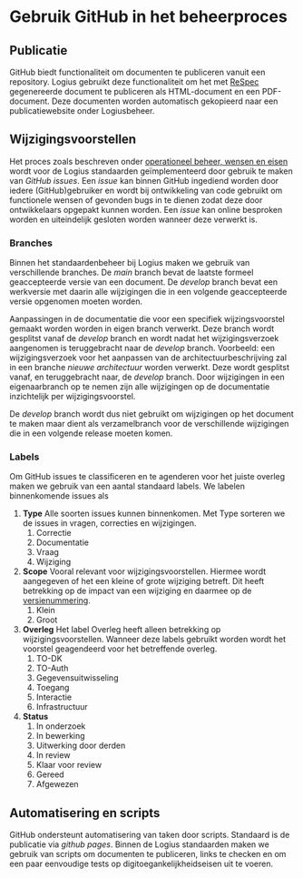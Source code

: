 # Gebruik GitHub in het beheerproces

## Publicatie
GitHub biedt functionaliteit om documenten te publiceren vanuit een
repository. Logius gebruikt deze functionaliteit om het met
[ReSpec](#gebruik-respec) gegenereerde document te publiceren
als HTML-document en een PDF-document. Deze documenten worden automatisch
gekopieerd naar een publicatiewebsite onder Logiusbeheer.

## Wijzigingsvoorstellen
Het proces zoals beschreven onder
[operationeel beheer, wensen en eisen](#wensen-en-eisen)
wordt voor de Logius standaarden geïmplementeerd door gebruik te maken
van _GitHub issues_. Een _issue_ kan binnen GitHub ingediend worden
door iedere (GitHub)gebruiker en wordt bij ontwikkeling van code
gebruikt om functionele wensen of gevonden bugs in te dienen zodat
deze door ontwikkelaars opgepakt kunnen worden. Een _issue_ kan
online besproken worden en uiteindelijk gesloten worden wanneer
deze verwerkt is.

### Branches
Binnen het standaardenbeheer bij Logius maken we gebruik van verschillende
branches. De _main_ branch bevat de laatste formeel geaccepteerde versie
van een document. De _develop_ branch bevat een werkversie met daarin alle
wijzigingen die in een volgende geaccepteerde versie opgenomen moeten
worden.

Aanpassingen in de documentatie die voor een specifiek wijzingsvoorstel
gemaakt worden worden in eigen branch verwerkt. Deze branch wordt gesplitst vanaf de _develop_ branch en wordt nadat het wijzigingsverzoek aangenomen
is teruggebracht naar de _develop_ branch. Voorbeeld: een wijzigingsverzoek
voor het aanpassen van de architectuurbeschrijving zal in een branche _nieuwe architectuur_ worden verwerkt. Deze wordt gesplitst vanaf, en
teruggebracht naar, de _develop_ branch. Door wijzigingen in een eigenaarbranch op te nemen zijn alle wijzigingen op de documentatie inzichtelijk per wijzigingsvoorstel.

De _develop_ branch wordt dus niet gebruikt om wijzigingen op het document
te maken maar dient als verzamelbranch voor de verschillende wijzigingen
die in een volgende release moeten komen.

### Labels
Om GitHub issues te classificeren en te agenderen voor het juiste overleg
maken we gebruik van een aantal standaard labels. We labelen binnenkomende
issues als

1. **Type** Alle soorten issues kunnen binnenkomen. Met Type sorteren we
   de issues in vragen, correcties en wijzigingen.
   1. Correctie
   2. Documentatie
   3. Vraag
   4. Wijziging
2. **Scope** Vooral relevant voor wijzigingsvoorstellen. Hiermee wordt
   aangegeven of het een kleine of grote wijziging betreft. Dit heeft
   betrekking op de impact van een wijziging en daarmee op de
   [versienummering](#versienummering).
   1. Klein
   2. Groot
3. **Overleg** Het label Overleg heeft alleen betrekking op wijzigingsvoorstellen.
   Wanneer deze labels gebruikt worden wordt het voorstel geagendeerd voor het betreffende overleg.
   1. TO-DK
   2. TO-Auth
   3. Gegevensuitwisseling
   4. Toegang
   5. Interactie
   6. Infrastructuur
4. **Status**
   1. In onderzoek
   2. In bewerking
   3. Uitwerking door derden
   4. In review
   5. Klaar voor review
   6. Gereed   
   7. Afgewezen

## Automatisering en scripts
GitHub ondersteunt automatisering van taken door scripts. Standaard
is de publicatie via _github pages_. Binnen de Logius standaarden maken
we gebruik van scripts om documenten te publiceren, links te checken en om een paar eenvoudige
tests op digitoegankelijkheidseisen uit te voeren.
